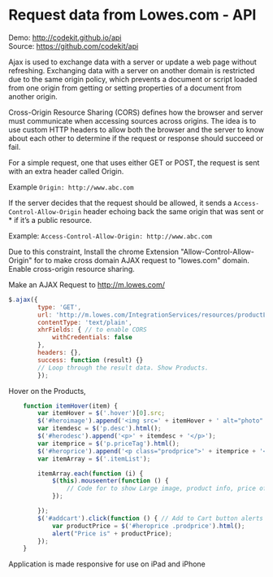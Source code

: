 # Request data from Lowes.com - API

Demo: http://codekit.github.io/api  
Source: https://github.com/codekit/api

Ajax is used to exchange data with a server or update a web page without refreshing. Exchanging data with a server on another domain is restricted due to the same origin policy, which prevents a document or script loaded from one origin from getting or setting properties of a document from another origin.

Cross-Origin Resource Sharing (CORS) defines how the browser and server must communicate when accessing sources across origins.
The idea is to use custom HTTP headers to allow both the browser and the server to know about each other to determine if the request or response should succeed or fail.

For a simple request, one that uses either GET or POST, the request is sent with an extra header called Origin. 

Example `Origin: http://www.abc.com`

If the server decides that the request should be allowed, it sends a `Access-Control-Allow-Origin` header echoing back the same origin that was sent or * if it’s a public resource. 

Example:
`Access-Control-Allow-Origin: http://www.abc.com`

Due to this constraint, Install the chrome Extension "Allow-Control-Allow-Origin" for to make cross domain AJAX request to "lowes.com" domain. Enable cross-origin resource sharing.  

Make an AJAX Request to http://m.lowes.com/  

```js
$.ajax({
        type: 'GET',
        url: 'http://m.lowes.com/IntegrationServices/resources/productList/json/v3_0/4294857975?langId=-1&storeId=10702&catalogId=10051&nValue=4294857975&storeNumber=0595&pageSize=20&firstRecord=0&refinements=5003703',
        contentType: 'text/plain',
        xhrFields: { // to enable CORS
            withCredentials: false
        },
        headers: {},
        success: function (result) {}
        // Loop through the result data. Show Products.
        });
```
Hover on the Products,

```js
    function itemHover(item) {
        var itemHover = $('.hover')[0].src;
        $('#heroimage').append('<img src=' + itemHover + ' alt="photo" > ');
        var itemdesc = $('p.desc').html();
        $('#herodesc').append('<p>' + itemdesc + '</p>');
        var itemprice = $('p.priceTag').html();
        $('#heroprice').append('<p class="prodprice">' + itemprice + '</p>');
        var itemArray = $('.itemList');

        itemArray.each(function (i) {
            $(this).mouseenter(function () {
                // Code for to show Large image, product info, price of hovered Product
            });

        });
        $('#addcart').click(function () { // Add to Cart button alerts the Price of Product in masthead when clicked
            var productPrice = $('#heroprice .prodprice').html();
            alert("Price is" + productPrice);
        });
    }
```

Application is made responsive for use on iPad and iPhone
